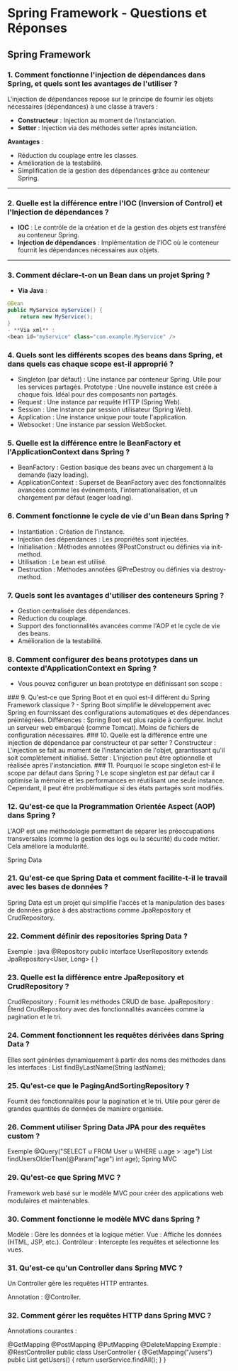 
# **Spring Framework - Questions et Réponses**

## **Spring Framework**

### 1. Comment fonctionne l'injection de dépendances dans Spring, et quels sont les avantages de l'utiliser ?
L'injection de dépendances repose sur le principe de fournir les objets nécessaires (dépendances) à une classe à travers :  
- **Constructeur** : Injection au moment de l'instanciation.  
- **Setter** : Injection via des méthodes setter après instanciation.  

**Avantages** :  
- Réduction du couplage entre les classes.  
- Amélioration de la testabilité.  
- Simplification de la gestion des dépendances grâce au conteneur Spring.

---

### 2. Quelle est la différence entre l'IOC (Inversion of Control) et l'Injection de dépendances ?  
- **IOC** : Le contrôle de la création et de la gestion des objets est transféré au conteneur Spring.  
- **Injection de dépendances** : Implémentation de l'IOC où le conteneur fournit les dépendances nécessaires aux objets.

---

### 3. Comment déclare-t-on un Bean dans un projet Spring ?  
- **Via Java** :  
```java
@Bean
public MyService myService() {
    return new MyService();
}
- **Via xml** :
<bean id="myService" class="com.example.MyService" />
```
### 4. Quels sont les différents scopes des beans dans Spring, et dans quels cas chaque scope est-il approprié ?
- Singleton (par défaut) : Une instance par conteneur Spring. Utile pour les services partagés.
Prototype : Une nouvelle instance est créée à chaque fois. Idéal pour des composants non partagés.
- Request : Une instance par requête HTTP (Spring Web).
- Session : Une instance par session utilisateur (Spring Web).
- Application : Une instance unique pour toute l'application.
- Websocket : Une instance par session WebSocket.
### 5. Quelle est la différence entre le BeanFactory et l'ApplicationContext dans Spring ?
- BeanFactory : Gestion basique des beans avec un chargement à la demande (lazy loading).
- ApplicationContext : Superset de BeanFactory avec des fonctionnalités avancées comme les événements, l'internationalisation, et un chargement par défaut (eager loading).
### 6. Comment fonctionne le cycle de vie d'un Bean dans Spring ?
- Instantiation : Création de l'instance.
- Injection des dépendances : Les propriétés sont injectées.
- Initialisation : Méthodes annotées @PostConstruct ou définies via init-method.
- Utilisation : Le bean est utilisé.
- Destruction : Méthodes annotées @PreDestroy ou définies via destroy-method.
### 7. Quels sont les avantages d'utiliser des conteneurs Spring ?
- Gestion centralisée des dépendances.
- Réduction du couplage.
- Support des fonctionnalités avancées comme l'AOP et le cycle de vie des beans.
- Amélioration de la testabilité.
### 8. Comment configurer des beans prototypes dans un contexte d'ApplicationContext en Spring ?
- Vous pouvez configurer un bean prototype en définissant son scope :
<bean id="exampleBean" class="com.example.MyClass" scope="prototype" />
### 9. Qu'est-ce que Spring Boot et en quoi est-il différent du Spring Framework classique ?
- Spring Boot simplifie le développement avec Spring en fournissant des configurations automatiques et des dépendances préintégrées.
Différences :
Spring Boot est plus rapide à configurer.
Inclut un serveur web embarqué (comme Tomcat).
Moins de fichiers de configuration nécessaires.
### 10. Quelle est la différence entre une injection de dépendance par constructeur et par setter ?
Constructeur : L'injection se fait au moment de l'instanciation de l'objet, garantissant qu'il soit complètement initialisé.
Setter : L'injection peut être optionnelle et réalisée après l'instanciation.
### 11. Pourquoi le scope singleton est-il le scope par défaut dans Spring ?
Le scope singleton est par défaut car il optimise la mémoire et les performances en réutilisant une seule instance. Cependant, il peut être problématique si des états partagés sont modifiés.

### 12. Qu'est-ce que la Programmation Orientée Aspect (AOP) dans Spring ?
L'AOP est une méthodologie permettant de séparer les préoccupations transversales (comme la gestion des logs ou la sécurité) du code métier. Cela améliore la modularité.

Spring Data
### 21. Qu'est-ce que Spring Data et comment facilite-t-il le travail avec les bases de données ?
Spring Data est un projet qui simplifie l'accès et la manipulation des bases de données grâce à des abstractions comme JpaRepository et CrudRepository.

### 22. Comment définir des repositories Spring Data ?
Exemple :
java
@Repository
public interface UserRepository extends JpaRepository<User, Long> {
}
### 23. Quelle est la différence entre JpaRepository et CrudRepository ?
CrudRepository : Fournit les méthodes CRUD de base.
JpaRepository : Étend CrudRepository avec des fonctionnalités avancées comme la pagination et le tri.
### 24. Comment fonctionnent les requêtes dérivées dans Spring Data ?
Elles sont générées dynamiquement à partir des noms des méthodes dans les interfaces :
List<User> findByLastName(String lastName);
### 25. Qu'est-ce que le PagingAndSortingRepository ?
Fournit des fonctionnalités pour la pagination et le tri.
Utile pour gérer de grandes quantités de données de manière organisée.
### 26. Comment utiliser Spring Data JPA pour des requêtes custom ?
Exemple 
@Query("SELECT u FROM User u WHERE u.age > :age")
List<User> findUsersOlderThan(@Param("age") int age);
Spring MVC
### 29. Qu'est-ce que Spring MVC ?
Framework web basé sur le modèle MVC pour créer des applications web modulaires et maintenables.

### 30. Comment fonctionne le modèle MVC dans Spring ?
Modèle : Gère les données et la logique métier.
Vue : Affiche les données (HTML, JSP, etc.).
Contrôleur : Intercepte les requêtes et sélectionne les vues.
### 31. Qu'est-ce qu'un Controller dans Spring MVC ?
Un Controller gère les requêtes HTTP entrantes.

Annotation : @Controller.
### 32. Comment gérer les requêtes HTTP dans Spring MVC ?
Annotations courantes :

@GetMapping
@PostMapping
@PutMapping
@DeleteMapping
Exemple :
@RestController
public class UserController {
    @GetMapping("/users")
    public List<User> getUsers() {
        return userService.findAll();
    }
}


